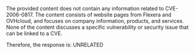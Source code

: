 The provided content does not contain any information related to CVE-2006-0817. The content consists of website pages from Flexera and OVHcloud, and focuses on company information, products, and services. None of the content discusses a specific vulnerability or security issue that can be linked to a CVE.

Therefore, the response is: UNRELATED